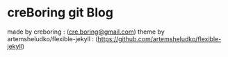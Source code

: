 # creBoring git Blog

made by creboring : (cre.boring@gmail.com)
theme by artemsheludko/flexible-jekyll : (https://github.com/artemsheludko/flexible-jekyll)
